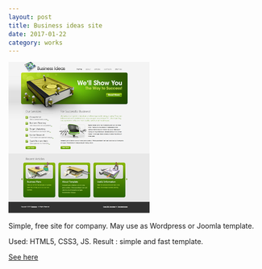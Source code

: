 ```yaml
---
layout: post
title: Business ideas site
date: 2017-01-22
category: works
---
```

[<img src="/images/fulls/business_ideas.png" class="image">](/my-works/business_ideas/index.html)

Simple, free site for company. May use as Wordpress or Joomla template.

Used: HTML5, CSS3, JS. 
Result : simple and fast template.

[See here](/my-works/business_ideas/index.html)